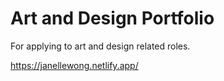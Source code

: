 # Art and Design Portfolio

For applying to art and design related roles. 


https://janellewong.netlify.app/
